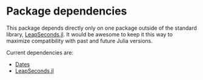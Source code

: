 # Package dependencies

This package depends directly only on one package outside of the standard
library, [LeapSeconds.jl](https://github.com/JuliaTime/LeapSeconds.jl). It would
be awesome to keep it this way to maximize compatibility with past and future
Julia versions.

Current dependencies are:

- [Dates](https://docs.julialang.org/en/v1/stdlib/Dates/)
- [LeapSeconds.jl](https://juliatime.github.io/LeapSeconds.jl/stable/)
